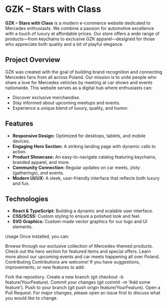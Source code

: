 # GZK – Stars with Class

**GZK – Stars with Class** is a modern e-commerce website dedicated to Mercedes enthusiasts. We combine a passion for automotive excellence with a touch of luxury at affordable prices. Our store offers a wide range of products—from keychains to exclusive GZK apparel—designed for those who appreciate both quality and a bit of playful elegance.

## Project Overview

GZK was created with the goal of building brand recognition and connecting Mercedes fans from all across Poland. Our mission is to unite people who share a love for Mercedes vehicles by meeting at car shows and events nationwide. This website serves as a digital hub where enthusiasts can:
- Discover exclusive merchandise.
- Stay informed about upcoming meetups and events.
- Experience a unique blend of luxury, quality, and humor.

## Features

- **Responsive Design:** Optimized for desktops, tablets, and mobile devices.
- **Engaging Hero Section:** A striking landing page with dynamic calls to action.
- **Product Showcase:** An easy-to-navigate catalog featuring keychains, branded apparel, and more.
- **Community Connection:** Regular updates on car meets, zloty (gatherings), and events.
- **Modern UI/UX:** A sleek, user-friendly interface that reflects both luxury and fun.

## Technologies

- **React & TypeScript:** Building a dynamic and scalable user interface.
- **CSS/SCSS:** Custom styling to ensure a polished look and feel.
- **SVG Graphics:** Custom-made vector graphics for our logo and UI elements.



Usage
Once installed, you can:

Browse through our exclusive collection of Mercedes-themed products.
Check out the hero section for featured items and special offers.
Learn more about our upcoming events and car meets happening all over Poland.
Contributing
Contributions are welcome! If you have suggestions, improvements, or new features to add:

Fork the repository.
Create a new branch (git checkout -b feature/YourFeature).
Commit your changes (git commit -m 'Add some feature').
Push to your branch (git push origin feature/YourFeature).
Open a Pull Request.
For major changes, please open an issue first to discuss what you would like to change.
